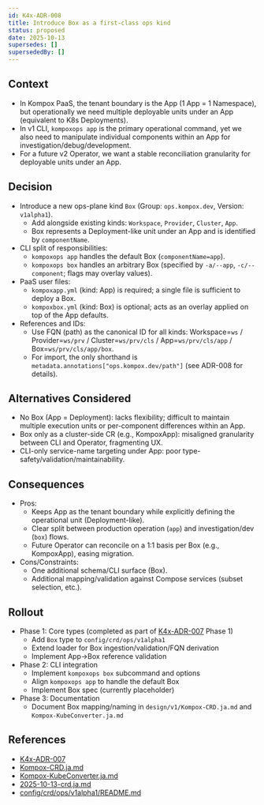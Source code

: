 ```yaml
---
id: K4x-ADR-008
title: Introduce Box as a first-class ops kind
status: proposed
date: 2025-10-13
supersedes: []
supersededBy: []
---
```


## Context

- In Kompox PaaS, the tenant boundary is the App (1 App = 1 Namespace), but operationally we need multiple deployable units under an App (equivalent to K8s Deployments).
- In v1 CLI, `kompoxops app` is the primary operational command, yet we also need to manipulate individual components within an App for investigation/debug/development.
- For a future v2 Operator, we want a stable reconciliation granularity for deployable units under an App.

## Decision

- Introduce a new ops-plane kind `Box` (Group: `ops.kompox.dev`, Version: `v1alpha1`).
  - Add alongside existing kinds: `Workspace`, `Provider`, `Cluster`, `App`.
  - Box represents a Deployment-like unit under an App and is identified by `componentName`.
- CLI split of responsibilities:
  - `kompoxops app` handles the default Box (`componentName=app`).
  - `kompoxops box` handles an arbitrary Box (specified by `-a/--app`, `-c/--component`; flags may overlay values).
- PaaS user files:
  - `kompoxapp.yml` (kind: App) is required; a single file is sufficient to deploy a Box.
  - `kompoxbox.yml` (kind: Box) is optional; acts as an overlay applied on top of the App defaults.
- References and IDs:
  - Use FQN (path) as the canonical ID for all kinds: Workspace=`ws` / Provider=`ws/prv` / Cluster=`ws/prv/cls` / App=`ws/prv/cls/app` / Box=`ws/prv/cls/app/box`.
  - For import, the only shorthand is `metadata.annotations["ops.kompox.dev/path"]` (see ADR-008 for details).

## Alternatives Considered

- No Box (App = Deployment): lacks flexibility; difficult to maintain multiple execution units or per-component differences within an App.
- Box only as a cluster-side CR (e.g., KompoxApp): misaligned granularity between CLI and Operator, fragmenting UX.
- CLI-only service-name targeting under App: poor type-safety/validation/maintainability.

## Consequences

- Pros:
  - Keeps App as the tenant boundary while explicitly defining the operational unit (Deployment-like).
  - Clear split between production operation (`app`) and investigation/dev (`box`) flows.
  - Future Operator can reconcile on a 1:1 basis per Box (e.g., KompoxApp), easing migration.
- Cons/Constraints:
  - One additional schema/CLI surface (Box).
  - Additional mapping/validation against Compose services (subset selection, etc.).

## Rollout

- Phase 1: Core types (completed as part of [K4x-ADR-007] Phase 1)
  - Add `Box` type to `config/crd/ops/v1alpha1`
  - Extend loader for Box ingestion/validation/FQN derivation
  - Implement App→Box reference validation
- Phase 2: CLI integration
  - Implement `kompoxops box` subcommand and options
  - Align `kompoxops app` to handle the default Box
  - Implement Box spec (currently placeholder)
- Phase 3: Documentation
  - Document Box mapping/naming in `design/v1/Kompox-CRD.ja.md` and `Kompox-KubeConverter.ja.md`

## References

- [K4x-ADR-007]
- [Kompox-CRD.ja.md]
- [Kompox-KubeConverter.ja.md]
- [2025-10-13-crd.ja.md]
- [config/crd/ops/v1alpha1/README.md]

[K4x-ADR-007]: ./K4x-ADR-007.md
[Kompox-CRD.ja.md]: ../v1/Kompox-CRD.ja.md
[Kompox-KubeConverter.ja.md]: ../v1/Kompox-KubeConverter.ja.md
[2025-10-13-crd.ja.md]: ../../../_dev/tasks/2025-10-13-crd.ja.md
[config/crd/ops/v1alpha1/README.md]: ../../../config/crd/ops/v1alpha1/README.md
